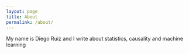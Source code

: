 ```yaml
---
layout: page
title: About
permalink: /about/
---
```


My name is Diego Ruiz and I write about statistics, causality and machine learning



